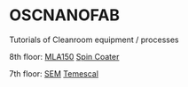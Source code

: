 # OSCNANOFAB
Tutorials of Cleanroom equipment / processes


8th floor: 
[MLA150](https://github.com/CatInTheHat-haway/OSCNANOFAB/blob/beff16306243bb7b9544f57fe5cf92113c06103d/MLA150%20(8th%20floor)) 
[Spin Coater](https://github.com/CatInTheHat-haway/OSCNANOFAB/blob/fd16a168c157c6a17e9fc2b63290387e1afbfa31/Spin%20Coater%20(8th%20floor))

7th floor: 
[SEM](https://github.com/CatInTheHat-haway/OSCNANOFAB/blob/fd16a168c157c6a17e9fc2b63290387e1afbfa31/SEM%20(7th%20floor))
[Temescal](https://github.com/CatInTheHat-haway/OSCNANOFAB/blob/beff16306243bb7b9544f57fe5cf92113c06103d/Temescal%20(7th%20floor))
